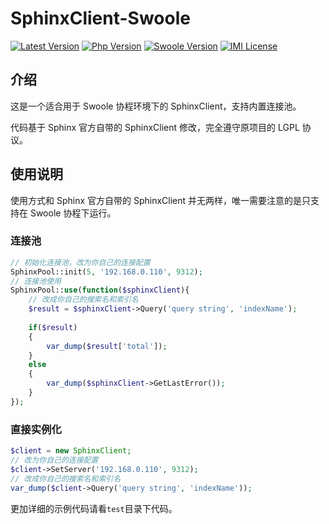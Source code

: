 # SphinxClient-Swoole

[![Latest Version](https://img.shields.io/packagist/v/yurunsoft/sphinx-client-swoole.svg)](https://packagist.org/packages/yurunsoft/sphinx-client-swoole)
[![Php Version](https://img.shields.io/badge/php-%3E=7.0-brightgreen.svg)](https://secure.php.net/)
[![Swoole Version](https://img.shields.io/badge/swoole-%3E=4.0.3-brightgreen.svg)](https://github.com/swoole/swoole-src)
[![IMI License](https://img.shields.io/github/license/Yurunsoft/SphinxClient-Swoole.svg)](https://github.com/Yurunsoft/SphinxClient-Swoole/blob/master/LICENSE)

## 介绍

这是一个适合用于 Swoole 协程环境下的 SphinxClient，支持内置连接池。

代码基于 Sphinx 官方自带的 SphinxClient 修改，完全遵守原项目的 LGPL 协议。

## 使用说明

使用方式和 Sphinx 官方自带的 SphinxClient 并无两样，唯一需要注意的是只支持在 Swoole 协程下运行。

### 连接池

```php
// 初始化连接池，改为你自己的连接配置
SphinxPool::init(5, '192.168.0.110', 9312);
// 连接池使用
SphinxPool::use(function($sphinxClient){
	// 改成你自己的搜索名和索引名
	$result = $sphinxClient->Query('query string', 'indexName');
		
	if($result)
	{
		var_dump($result['total']);
	}
	else
	{
		var_dump($sphinxClient->GetLastError());
	}
});
```

### 直接实例化

```php
$client = new SphinxClient;
// 改为你自己的连接配置
$client->SetServer('192.168.0.110', 9312);
// 改成你自己的搜索名和索引名
var_dump($client->Query('query string', 'indexName'));
```

更加详细的示例代码请看`test`目录下代码。